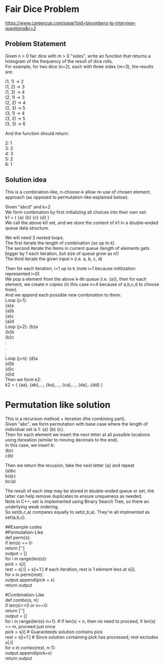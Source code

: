 # Fair Dice Problem  
https://www.careercup.com/page?pid=bloomberg-lp-interview-questions&n=2  

## Problem Statement  
Given n > 0 fair dice with m > 0 "sides", write an function that returns a histogram of the frequency of the result of dice rolls.  
For example, for two dice (n=2), each with three sides (m=3), the results are:  
  
(1, 1) -> 2  
(1, 2) -> 3  
(1, 3) -> 4  
(2, 1) -> 3  
(2, 2) -> 4  
(2, 3) -> 5  
(3, 1) -> 4  
(3, 2) -> 5  
(3, 3) -> 6  
  
And the function should return:  
  
2: 1  
3: 2  
4: 3  
5: 2  
6: 1 
  
## Solution idea  
This is a combination-like, n-choose-k allow re-use of chosen element, approach (as opposed to permutation-like explained below).  

Given "abcd" and k=2  
We form combination by first initializing all choices into their own set:  
k1 = { {a} {b} {c} {d} }  
We call the above k0 set, and we store the content of k1 in a double-ended queue data structure.  
  
We will need 3 nested loops.  
The first iterate the length of combination (so up to k)  
The second iterate the items in current queue (length of elements gets bigger by 1 each iteration, but size of queue grow as n!)  
The third iterate the given input n (i.e. a, b, c, d)  
  
Then for each iteration, i=1 up to k (note i=1 because initilization represented i=0)  
We pop a element from the above k-ith queue (i.e. {a}), then for each element, we create n copies (in this case n=4 because of a,b,c,d to choose from).  
And we append each possible new combination to them:  
Loop (j=1):  
{a}a  
{a}b  
{a}c  
{a}d  
Loop (j=2): 
{b}a  
{b}b  
{b}c  
.  
.  
.  
Loop (j=n): 
{d}a  
{d}b  
{d}c  
{d}d    
Then we form k2:  
k2 = { {aa}, {ab},..., {ba},..., {ca},..., {da},..{dd} } 
  
# Permutation like solution  
This is a recursion method + iteration (the combining part).  
Given "abc", we form permutation with base case where the length of individual set is 1: {a} {b} {c}.  
Then for each element we insert the next letter at all possible locations using itereation (similar to moving decimals to the end).  
In this case, we insert b:  
(b)c  
c(b)  
  
Then we return the recusion, take the next letter {a} and repeat  
(a)bc  
b(a)c  
bc(a)  
  
The result of each step may be stored in double-ended queue or set, the latter can help remove duplicates to ensure uniqueness as needed.  
Note in C++, set is implemented using Binary Search Tree, so there an underlying weak ordering.  
So set(b,c,a) compares equally to set(c,b,a). They're all implmented as set(a,b,c).  

##Example codes  
#Permutation-Like  
def perm(s):  
    if len(s) == 0:  
        return ['']  
    output = []  
    for i in range(len(s)):  
        pick = s[i]  
        rest = s[:i] + s[i+1:] # each iteration, rest is 1 element less at s[i].  
        for x in perm(rest):  
            output.append(pick + x)  
    return output  
  
#Combination-Like  
def combo(s, n):  
    if len(s)==0 or n==0:  
        return ['']  
    output = []  
    for i in range(len(s)-n+1): # if len(s) < n, then no need to proceed, if len(s) == m, proceed just once  
        pick = s[i]             # Guaranteeds solution contains pick  
        rest = s[i+1:]          # Since solution containing pick has processed, rest excludes s[:i]  
        for x in combo(rest, n-1):  
            output.append(pick+x)  
    return output  
